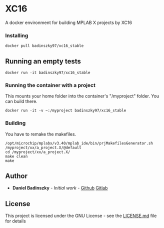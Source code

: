 # XC16

A docker environment for building MPLAB X projects by XC16


### Installing


```
docker pull badinszky97/xc16_stable
```

## Running an empty tests

```
docker run -it badinszky97/xc16_stable
```

### Running the container with a project

This mounts your home folder into the container's "/myproject" folder. You can build there.

```
docker run -it -v ~:/myproject badinszky97/xc16_stable
```

### Building

You have to remake the makefiles.

```
/opt/microchip/mplabx/v3.40/mplab_ide/bin/prjMakefilesGenerator.sh /myproject/xx/a_project.X/@default
cd /myproject/xx/a_project.X/
make clean
make
```



## Author

* **Daniel Badinszky** - *Initial work* - [Github](https://github.com/badinszky97) [Gitlab](https://gitlab.com/badidani) 


## License

This project is licensed under the GNU License - see the [LICENSE.md](LICENSE.md) file for details

